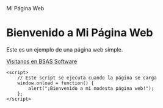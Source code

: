 <!DOCTYPE html>
<html lang="es">
<head>
    <meta charset="UTF-8">
    <meta name="viewport" content="width=device-width, initial-scale=1.0">
    Mi Página Web
</head>
<body>
    <h1>Bienvenido a Mi Página Web</h1>
    <p>Este es un ejemplo de una página web simple.</p>
    <a href="https://www.bas.com.ar" target="_blank">Visitanos en BSAS Software</a>

    <script>
        // Este script se ejecuta cuando la página se carga
        window.onload = function() {
            alert("¡Bienvenido a mi modesta página web!");
        };
    </script>
</body>
</html>
